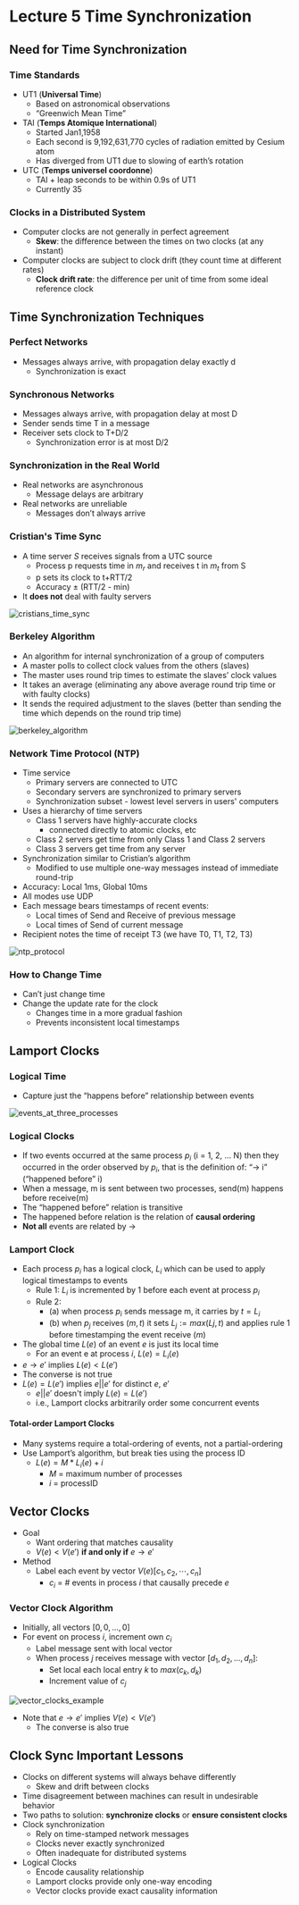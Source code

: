 # Lecture 5 Time Synchronization

## Need for Time Synchronization

### Time Standards

* UT1 (**Universal Time**)
  * Based on astronomical observations
  * “Greenwich Mean Time”
* TAI (**Temps Atomique International**)
  * Started Jan1,1958
  * Each second is 9,192,631,770 cycles of radiation emitted by Cesium atom
  * Has diverged from UT1 due to slowing of earth’s rotation
* UTC (**Temps universel coordonne**)
  * TAI + leap seconds to be within 0.9s of UT1
  * Currently 35

### Clocks in a Distributed System

* Computer clocks are not generally in perfect agreement
  * **Skew**: the difference between the times on two clocks (at any instant)
* Computer clocks are subject to clock drift (they count time at different rates)
  * **Clock drift rate**: the difference per unit of time from some ideal reference clock

## Time Synchronization Techniques

### Perfect Networks

* Messages always arrive, with propagation delay exactly d
  * Synchronization is exact

### Synchronous Networks

* Messages always arrive, with propagation delay at most D
* Sender sends time T in a message
* Receiver sets clock to T+D/2
  * Synchronization error is at most D/2

### Synchronization in the Real World

* Real networks are asynchronous
  * Message delays are arbitrary
* Real networks are unreliable
  * Messages don’t always arrive

### Cristian's Time Sync

* A time server *S* receives signals from a UTC source
  * Process p requests time in $m_r$ and receives t in $m_t$ from S
  * p sets its clock to t+RTT/2
  * Accuracy ± (RTT/2 - min)
* It **does not** deal with faulty servers

![cristians_time_sync](images/lecture05-time/cristians_time_sync.png)

### Berkeley Algorithm

* An algorithm for internal synchronization of a group of computers
* A master polls to collect clock values from the others (slaves)
* The master uses round trip times to estimate the slaves’ clock values
* It takes an average (eliminating any above average round trip time or with faulty clocks)
* It sends the required adjustment to the slaves (better than sending the time which depends on the round trip time)

![berkeley_algorithm](images/lecture05-time/berkeley_algorithm.png)

### Network Time Protocol (NTP)

* Time service
  * Primary servers are connected to UTC
  * Secondary servers are synchronized to primary servers
  * Synchronization subset - lowest level servers in users' computers
* Uses a hierarchy of time servers
  * Class 1 servers have highly-accurate clocks
    * connected directly to atomic clocks, etc
  * Class 2 servers get time from only Class 1 and Class 2 servers
  * Class 3 servers get time from any server
* Synchronization similar to Cristian’s algorithm
  * Modified to use multiple one-way messages instead of immediate round-trip
* Accuracy: Local 1ms, Global 10ms
* All modes use UDP
* Each message bears timestamps of recent events:
  * Local times of Send and Receive of previous message
  * Local times of Send of current message
* Recipient notes the time of receipt T3 (we have T0, T1, T2, T3)

![ntp_protocol](images/lecture05-time/ntp_protocol.png)

### How to Change Time

* Can’t just change time
* Change the update rate for the clock
  * Changes time in a more gradual fashion
  * Prevents inconsistent local timestamps

## Lamport Clocks

### Logical Time

* Capture just the “happens before” relationship between events

![events_at_three_processes](images/lecture05-time/events_at_three_processes.png)

### Logical Clocks

* If two events occurred at the same process $p_i$ (i = 1, 2, ... N) then they occurred in the order observed by $p_i$, that is the definition of: “→ i” (“happened before” i)
* When a message, m is sent between two processes, send(m) happens before receive(m)
* The “happened before” relation is transitive
* The happened before relation is the relation of **causal ordering**
* **Not all** events are related by →

### Lamport Clock

* Each process $p_i$ has a logical clock, $L_i$ which can be used to apply logical timestamps to events
  * Rule 1: $L_i$ is incremented by 1 before each event at process $p_i$
  * Rule 2:
    * (a) when process $p_i$ sends message m, it carries by $t = L_i$
    * (b) when $p_j$ receives $(m,t)$ it sets $L_j := max(Lj, t)$ and applies rule 1 before timestamping the event receive $(m)$
* The global time $L(e)$ of an event $e$ is just its local time
  * For an event e at process $i$, $L(e) = L_i(e)$
* $e \rightarrow e'$ implies $L(e) < L(e')$
* The converse is not true
* $L(e) = L(e')$ implies $e || e'$ for distinct $e$, $e'$
  * $e || e'$ doesn't imply $L(e) = L(e')$
  * i.e., Lamport clocks arbitrarily order some concurrent events

#### Total-order Lamport Clocks

* Many systems require a total-ordering of events, not a partial-ordering
* Use Lamport’s algorithm, but break ties using the process ID
  * $L(e) = M * L_i(e) + i$
    * $M$ = maximum number of processes
    * $i$ = processID

## Vector Clocks

* Goal
  * Want ordering that matches causality
  *  $V(e) < V(e')$ **if and only if** $e \rightarrow e'$
* Method
  * Label each event by vector $V(e) [c_1, c_2, \cdots, c_n]$
    * $c_i$ = # events in process $i$ that causally precede $e$

### Vector Clock Algorithm

* Initially, all vectors $[0,0,...,0]$
* For event on process $i$, increment own $c_i$
  * Label message sent with local vector
  * When process $j$ receives message with vector $[d_1, d_2, ..., d_n]$:
    * Set local each local entry $k$ to $max(c_k, d_k)$
    * Increment value of $c_j$

![vector_clocks_example](images/lecture05-time/vector_clocks_example.png)

* Note that $e \rightarrow e'$ implies $V(e) < V(e')$
  * The converse is also true

## Clock Sync Important Lessons

* Clocks on different systems will always behave differently
  * Skew and drift between clocks
* Time disagreement between machines can result in undesirable behavior
* Two paths to solution: **synchronize clocks** or **ensure consistent clocks**
* Clock synchronization
  * Rely on time-stamped network messages
  * Clocks never exactly synchronized
  * Often inadequate for distributed systems
* Logical Clocks
  * Encode causality relationship
  * Lamport clocks provide only one-way encoding
  * Vector clocks provide exact causality information
